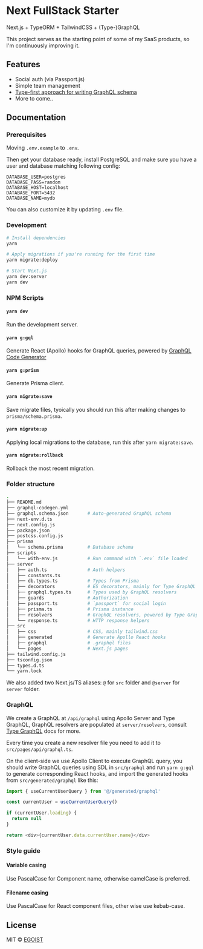 # Next FullStack Starter

Next.js + TypeORM + TailwindCSS + (Type-)GraphQL

This project serves as the starting point of some of my SaaS products, so I'm continuously improving it.

## Features

- Social auth (via Passport.js)
- Simple team management
- [Type-first approach for writing GraphQL schema](https://typegraphql.com/)
- More to come..

## Documentation

### Prerequisites

Moving `.env.example` to `.env`.

Then get your database ready, install PostgreSQL and make sure you have a user and database matching following config:

```
DATABASE_USER=postgres
DATABASE_PASS=random
DATABASE_HOST=localhost
DATABASE_PORT=5432
DATABASE_NAME=mydb
```

You can also customize it by updating `.env` file.

### Development

```bash
# Install dependencies
yarn

# Apply migrations if you're running for the first time
yarn migrate:deploy

# Start Next.js
yarn dev:server
yarn dev
```

### NPM Scripts

#### `yarn dev`

Run the development server.

#### `yarn g:gql`

Generate React (Apollo) hooks for GraphQL queries, powered by [GraphQL Code Generator](https://graphql-code-generator.com/)

#### `yarn g:prism`

Generate Prisma client.

#### `yarn migrate:save`

Save migrate files, tyoically you should run this after making changes to `prisma/schema.prisma`.

#### `yarn migrate:up`

Applying local migrations to the database, run this after `yarn migrate:save`.

#### `yarn migrate:rollback`

Rollback the most recent migration.

### Folder structure

```bash
.
├── README.md
├── graphql-codegen.yml
├── graphql.schema.json       # Auto-generated GraphQL schema
├── next-env.d.ts
├── next.config.js
├── package.json
├── postcss.config.js
├── prisma
│   └── schema.prisma         # Database schema
├── scripts
│   └── with-env.js           # Run command with `.env` file loaded
├── server
│   ├── auth.ts               # Auth helpers
│   ├── constants.ts
│   ├── db.types.ts           # Types from Prisma
│   ├── decorators            # ES decorators, mainly for Type GraphQL resolvers
│   ├── graphql.types.ts      # Types used by GraphQL resolvers
│   ├── guards                # Authorization
│   ├── passport.ts           # `passport` for social login
│   ├── prisma.ts             # Prisma instance
│   ├── resolvers             # GraphQL resolvers, powered by Type GraphQL
│   └── response.ts           # HTTP response helpers
├── src
│   ├── css                   # CSS, mainly tailwind.css
│   ├── generated             # Generate Apollo React hooks
│   ├── graphql               # .graphql files
│   └── pages                 # Next.js pages
├── tailwind.config.js
├── tsconfig.json
├── types.d.ts
└── yarn.lock
```

We also added two Next.js/TS aliases: `@` for `src` folder and `@server` for `server` folder.

### GraphQL

We create a GraphQL at `/api/graphql` using Apollo Server and Type GraphQL, GraphQL resolvers are populated at `server/resolvers`, consult [Type GraphQL](https://typegraphql.com/docs/custom-decorators.html) docs for more.

Every time you create a new resolver file you need to add it to `src/pages/api/graphql.ts`.

On the client-side we use Apollo Client to execute GraphQL query, you should write GraphQL queries using SDL in `src/graphql` and run `yarn g:gql` to generate corresponding React hooks, and import the generated hooks from `src/generated/graphql` like this:

```ts
import { useCurrentUserQuery } from '@/generated/graphql'

const currentUser = useCurrentUserQuery()

if (currentUser.loading) {
  return null
}

return <div>{currentUser.data.currentUser.name}</div>
```

### Style guide

#### Variable casing

Use PascalCase for Component name, otherwise camelCase is preferred.

#### Filename casing

Use PascalCase for React component files, other wise use kebab-case.

## License

MIT &copy; [EGOIST](https://github.com/sponsors/egoist)

